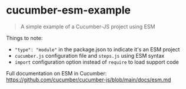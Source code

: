 # cucumber-esm-example

> A simple example of a Cucumber-JS project using ESM

Things to note:

- `"type": "module"` in the package.json to indicate it's an ESM project
- `cucumber.js` configuration file and `steps.js` using ESM syntax
- `import` configuration option instead of `require` to load support code

Full documentation on ESM in Cucumber: <https://github.com/cucumber/cucumber-js/blob/main/docs/esm.md>
